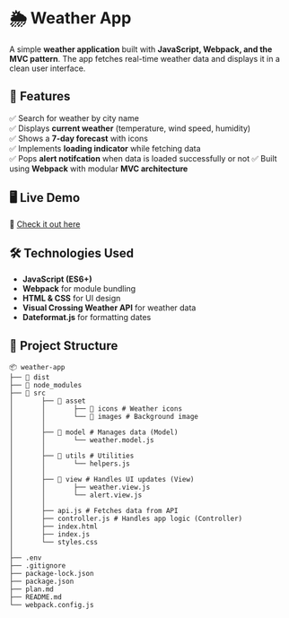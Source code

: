 # 🌦️ Weather App

A simple **weather application** built with **JavaScript, Webpack, and the MVC pattern**. The app fetches real-time weather data and displays it in a clean user interface.

## 🚀 Features
✅ Search for weather by city name  
✅ Displays **current weather** (temperature, wind speed, humidity)  
✅ Shows a **7-day forecast** with icons  
✅ Implements **loading indicator** while fetching data  
✅ Pops **alert notifcation** when data is loaded successfully or not
✅ Built using **Webpack** with modular **MVC architecture**  

## 🖥️ Live Demo
🔗 [Check it out here](YOUR_LIVE_DEMO_URL)  

## 🛠️ Technologies Used
- **JavaScript (ES6+)**
- **Webpack** for module bundling
- **HTML & CSS** for UI design
- **Visual Crossing Weather API** for weather data
- **Dateformat.js** for formatting dates

## 📂 Project Structure
    📦 weather-app
    ├── 📂 dist
    ├── 📂 node_modules
    ├── 📂 src
    │       ├── 📂 asset
    │       │       ├── 📂 icons # Weather icons
    │       │       └── 📂 images # Background image
    │       │
    │       ├── 📂 model # Manages data (Model)
    │       │       └── weather.model.js 
    │       │
    │       ├── 📂 utils # Utilities
    │       │       └── helpers.js
    │       │
    │       ├── 📂 view # Handles UI updates (View)
    │       │       ├── weather.view.js
    │       │       └── alert.view.js
    │       │
    │       ├── api.js # Fetches data from API
    │       ├── controller.js # Handles app logic (Controller)
    │       ├── index.html
    │       ├── index.js
    │       └── styles.css
    │       
    ├── .env
    ├── .gitignore
    ├── package-lock.json
    ├── package.json
    ├── plan.md
    ├── README.md
    └── webpack.config.js